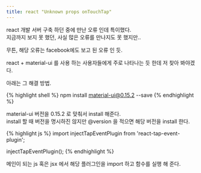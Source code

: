 ```yaml
---
title: react "Unknown props onTouchTap"
---
```


react 개발 서버 구축 하던 중에 만난 오류 인데 특이했다.  
지금까지 보지 못 했던, 사실 많은 오류를 만나지도 못 했지만..  

무튼, 해당 오류는 facebook에도 보고 된 오류 인 듯.  

react + material-ui 를 사용 하는 사용자들에게 주로 나타나는 듯 한데 저 찾아 봐야겠다.  

아래는 그 해결 방법.

{% highlight shell %}
npm install material-ui@0.15.2 --save
{% endhighlight %}

material-ui 버전을 0.15.2 로 맞춰서 install 해준다.  
install 할 때 버전을 명시하진 않지만 @version 을 적으면 해당 버전을 install 한다.

{% highlight js %}
import injectTapEventPlugin from 'react-tap-event-plugin';

injectTapEventPlugin();
{% endhighlight %}

메인이 되는 js 혹은 jsx 에서 해당 플러그인을 import 하고 함수를 실행 해 준다.
